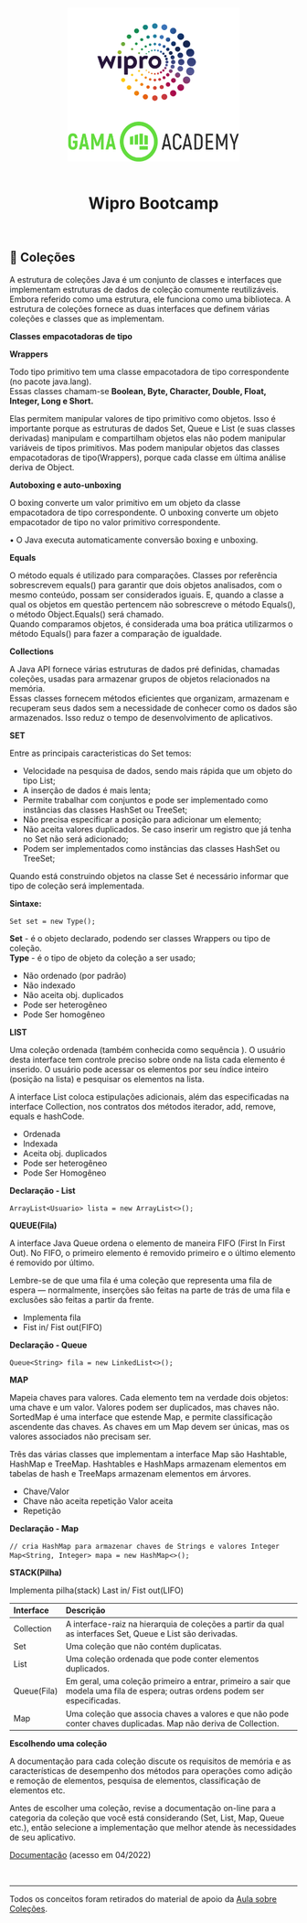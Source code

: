 <div style="display: inline_block" align="center">
  <br>
  <img align="center" alt="Logo Wipro" title="Wipro" height="200"  width="300" src="../../.github/wipro_logo.png">
  <img align="center" alt="Logo Gama Academy" title="Gama Academy" height="70" width="300" src="../../.github/gama_academy_logo.png">
</div>

<br>

<h1 align="center"> Wipro Bootcamp </h1>

<br>

## 📝 Coleções

A estrutura de coleções Java é um conjunto de classes e interfaces que implementam estruturas de dados de coleção comumente reutilizáveis. Embora referido como uma estrutura, ele funciona como uma biblioteca. A estrutura de coleções fornece as duas interfaces que definem várias coleções e classes que as implementam.

**Classes empacotadoras de tipo**

**Wrappers**

Todo tipo primitivo tem uma classe empacotadora de tipo correspondente (no pacote java.lang).<br>
Essas classes chamam-se **Boolean, Byte, Character, Double, Float, Integer, Long e Short.**

Elas permitem manipular valores de tipo primitivo como objetos. Isso é importante porque as estruturas de dados Set, Queue e List (e suas classes derivadas) manipulam e compartilham objetos elas não podem manipular variáveis de tipos primitivos. Mas podem manipular objetos das classes empacotadoras de tipo(Wrappers), porque cada classe em última análise deriva de Object.


**Autoboxing e auto-unboxing**

O boxing converte um valor primitivo em um objeto da classe empacotadora de tipo correspondente. O unboxing converte um objeto empacotador de tipo no valor primitivo correspondente.

• O Java executa automaticamente conversão boxing e unboxing.

**Equals**

O método equals é utilizado para comparações. Classes por referência sobrescrevem equals() para garantir que dois objetos analisados, com o mesmo conteúdo, possam ser considerados iguais. E,
quando a classe a qual os objetos em questão pertencem não sobrescreve o método Equals(), o método Object.Equals() será chamado.<br>
Quando comparamos objetos, é considerada uma boa prática utilizarmos o método Equals() para fazer a comparação de igualdade.

**Collections**

A Java API fornece várias estruturas de dados pré definidas, chamadas coleções, usadas para armazenar grupos de objetos relacionados na memória.<br>
Essas classes fornecem métodos eficientes que organizam, armazenam e recuperam seus dados sem a necessidade de conhecer como os dados são armazenados. Isso reduz o tempo de desenvolvimento de aplicativos.

**SET**

Entre as principais caracteristicas do Set temos:

- Velocidade na pesquisa de dados, sendo mais rápida que um objeto do tipo List;
- A inserção de dados é mais lenta;
- Permite trabalhar com conjuntos e pode ser implementado como instâncias das classes HashSet ou TreeSet;
- Não precisa especificar a posição para adicionar um elemento;
- Não aceita valores duplicados. Se caso inserir um registro que já tenha no Set não será adicionado;
- Podem ser implementados como instâncias das classes HashSet ou TreeSet;


Quando está construindo objetos na classe Set é necessário informar que tipo de coleção será implementada.

**Sintaxe:** 

```
Set set = new Type();
```

**Set** - é o objeto declarado, podendo ser classes Wrappers ou tipo de coleção.<br>
**Type** - é o tipo de objeto da coleção a ser usado;


- Não ordenado (por padrão)
- Não indexado
- Não aceita obj. duplicados
- Pode ser heterogêneo
- Pode Ser homogêneo

**LIST**

Uma coleção ordenada (também conhecida como sequência ). O usuário desta interface tem controle preciso sobre onde na lista cada elemento é inserido. O usuário pode acessar os elementos por seu índice inteiro (posição na lista) e pesquisar os elementos na lista.

A interface List coloca estipulações adicionais, além das especificadas na interface Collection, nos contratos dos métodos iterador, add, remove, equals e hashCode.

- Ordenada
- Indexada
- Aceita obj. duplicados
- Pode ser heterogêneo
- Pode Ser Homogêneo

**Declaração - List**

```
ArrayList<Usuario> lista = new ArrayList<>();
```

**QUEUE(Fila)**

A interface Java Queue ordena o elemento de maneira FIFO (First In First Out). No FIFO, o primeiro elemento é removido primeiro e o último elemento é removido por último.

Lembre-se de que uma fila é uma coleção que representa uma fila de espera — normalmente, inserções são feitas na parte de trás de uma fila e exclusões são feitas a partir da frente.

- Implementa fila
- Fist in/ Fist out(FIFO)

**Declaração - Queue**

```
Queue<String> fila = new LinkedList<>();
```

**MAP**

Mapeia chaves para valores. Cada elemento tem na verdade dois objetos: uma chave e um valor. Valores podem ser duplicados, mas chaves não. SortedMap é uma interface que estende Map, e permite classificação ascendente das chaves. As chaves em um Map devem ser únicas, mas os valores associados não precisam ser.

Três das várias classes que implementam a interface Map são Hashtable, HashMap e TreeMap. Hashtables e HashMaps armazenam elementos em tabelas de hash e TreeMaps armazenam elementos em árvores.

- Chave/Valor
- Chave não aceita repetição Valor aceita 
- Repetição

**Declaração - Map**

```
// cria HashMap para armazenar chaves de Strings e valores Integer 
Map<String, Integer> mapa = new HashMap<>();
```

**STACK(Pilha)**

Implementa pilha(stack) 
Last in/ Fist out(LIFO)

Interface | Descrição 
:--- | :---
Collection | A interface-raiz na hierarquia de coleções a partir da qual as interfaces Set, Queue e List são derivadas. 
Set | Uma coleção que não contém duplicatas.
List | Uma coleção ordenada que pode conter elementos duplicados.
Queue(Fila) | Em geral, uma coleção primeiro a entrar, primeiro a sair que modela uma fila de espera; outras ordens podem ser especificadas.
Map | Uma coleção que associa chaves a valores e que não pode conter chaves duplicadas. Map não deriva de Collection.

**Escolhendo uma coleção**

A documentação para cada coleção discute os requisitos de memória e as características de desempenho dos métodos para operações como adição e remoção de elementos, pesquisa de elementos, classificação de elementos etc.

Antes de escolher uma coleção, revise a documentação on-line para a categoria da coleção que você está considerando (Set, List, Map, Queue etc.), então selecione a implementação que melhor atende às
necessidades de seu aplicativo.
 
[Documentação](https://docs.oracle.com/javase/8/docs/api/java/util/Collections.html) (acesso em 04/2022)


<br>

---

Todos os conceitos foram retirados do material de apoio da [Aula sobre Coleções](../aula_colecoes/Colecoes.pdf).